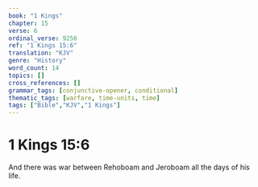 ```yaml
---
book: "1 Kings"
chapter: 15
verse: 6
ordinal_verse: 9256
ref: "1 Kings 15:6"
translation: "KJV"
genre: "History"
word_count: 14
topics: []
cross_references: []
grammar_tags: [conjunctive-opener, conditional]
thematic_tags: [warfare, time-units, time]
tags: ["Bible","KJV","1 Kings"]
---
```


# 1 Kings 15:6

And there was war between Rehoboam and Jeroboam all the days of his life.
